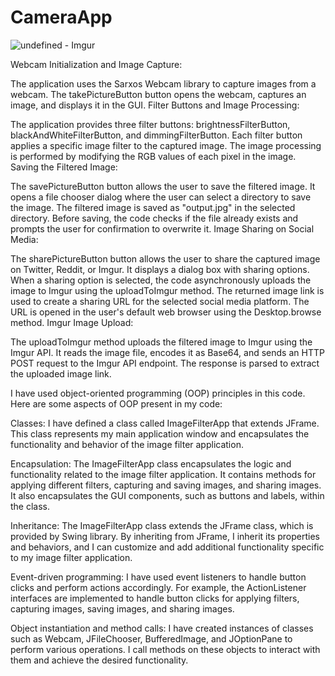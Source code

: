 # CameraApp


![undefined - Imgur](https://github.com/FarahBebs/CameraApp/assets/95434104/ffc2d68b-1050-4d22-9aeb-bfe5a271488c)


Webcam Initialization and Image Capture:

The application uses the Sarxos Webcam library to capture images from a webcam.
The takePictureButton button opens the webcam, captures an image, and displays it in the GUI.
Filter Buttons and Image Processing:

The application provides three filter buttons: brightnessFilterButton, blackAndWhiteFilterButton, and dimmingFilterButton.
Each filter button applies a specific image filter to the captured image.
The image processing is performed by modifying the RGB values of each pixel in the image.
Saving the Filtered Image:

The savePictureButton button allows the user to save the filtered image.
It opens a file chooser dialog where the user can select a directory to save the image.
The filtered image is saved as "output.jpg" in the selected directory.
Before saving, the code checks if the file already exists and prompts the user for confirmation to overwrite it.
Image Sharing on Social Media:

The sharePictureButton button allows the user to share the captured image on Twitter, Reddit, or Imgur.
It displays a dialog box with sharing options.
When a sharing option is selected, the code asynchronously uploads the image to Imgur using the uploadToImgur method.
The returned image link is used to create a sharing URL for the selected social media platform.
The URL is opened in the user's default web browser using the Desktop.browse method.
Imgur Image Upload:

The uploadToImgur method uploads the filtered image to Imgur using the Imgur API.
It reads the image file, encodes it as Base64, and sends an HTTP POST request to the Imgur API endpoint.
The response is parsed to extract the uploaded image link.


 I have used object-oriented programming (OOP) principles in this code. Here are some aspects of OOP present in my code:

Classes: I have defined a class called ImageFilterApp that extends JFrame. This class represents my main application window and encapsulates the functionality and behavior of the image filter application.

Encapsulation: The ImageFilterApp class encapsulates the logic and functionality related to the image filter application. It contains methods for applying different filters, capturing and saving images, and sharing images. It also encapsulates the GUI components, such as buttons and labels, within the class.

Inheritance: The ImageFilterApp class extends the JFrame class, which is provided by Swing library. By inheriting from JFrame, I inherit its properties and behaviors, and I can customize and add additional functionality specific to my image filter application.

Event-driven programming: I have used event listeners to handle button clicks and perform actions accordingly. For example, the ActionListener interfaces are implemented to handle button clicks for applying filters, capturing images, saving images, and sharing images.

Object instantiation and method calls: I have created instances of classes such as Webcam, JFileChooser, BufferedImage, and JOptionPane to perform various operations. I call methods on these objects to interact with them and achieve the desired functionality.
